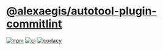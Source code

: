 # [@alexaegis/autotool-plugin-commitlint](https://github.com/AlexAegis/js-tooling/tree/master/packages/setup-commitlint)

[![npm](https://img.shields.io/npm/v/@alexaegis/autotool-plugin-commitlint/latest)](https://www.npmjs.com/package/@alexaegis/autotool-plugin-commitlint)
[![ci](https://github.com/AlexAegis/js-tooling/actions/workflows/cicd.yml/badge.svg)](https://github.com/AlexAegis/js-tooling/actions/workflows/cicd.yml)
[![codacy](https://app.codacy.com/project/badge/Grade/7939332dc9454dc1b0529e720ff902e6)](https://www.codacy.com/gh/AlexAegis/js-tooling/dashboard?utm_source=github.com&utm_medium=referral&utm_content=AlexAegis/js-tooling&utm_campaign=Badge_Grade)
